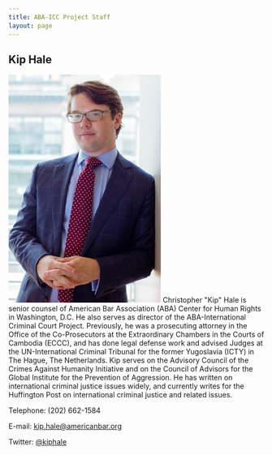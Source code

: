 ```yaml
---
title: ABA-ICC Project Staff
layout: page
---
```

## Kip Hale

![Kip Hale](/assets/img/photo-kip-hale.jpg) Christopher "Kip" Hale is senior counsel of American Bar Association (ABA) Center for Human Rights in Washington, D.C. He also serves as director of the ABA-International Criminal Court Project. Previously, he was a prosecuting attorney in the Office of the Co-Prosecutors at the Extraordinary Chambers in the Courts of Cambodia (ECCC), and has done legal defense work and advised Judges at the UN-International Criminal Tribunal for the former Yugoslavia (ICTY) in The Hague, The Netherlands. Kip serves on the Advisory Council of the Crimes Against Humanity Initiative and on the Council of Advisors for the Global Institute for the Prevention of Aggression. He has written on international criminal justice issues widely, and currently writes for the Huffington Post on international criminal justice and related issues.

Telephone: (202) 662-1584

E-mail: <kip.hale@americanbar.org>

Twitter: [@kiphale](http://twitter.com/kiphale)